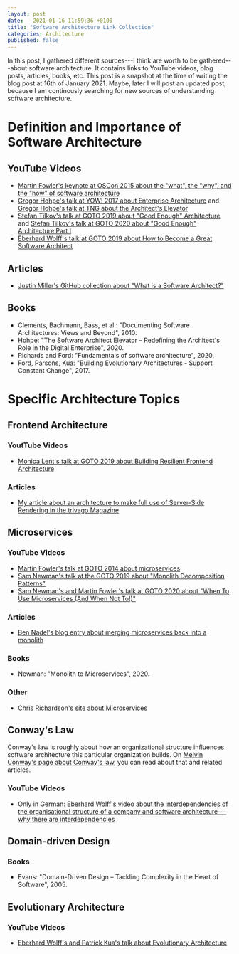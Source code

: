 ```yaml
---
layout: post
date:   2021-01-16 11:59:36 +0100
title: "Software Architecture Link Collection"
categories: Architecture
published: false
---
```

In this post, I gathered different sources---I think are worth to be gathered---about software architecture. It contains links to YouTube videos, blog posts, articles, books, etc. This post is a snapshot at the time of writing the blog post at 16th of January 2021. Maybe, later I will post an updated post, because I am continously searching for new sources of understanding software architecture.

# Definition and Importance of Software Architecture

## YouTube Videos

* [Martin Fowler's keynote at OSCon 2015 about the "what", the "why", and the "how" of software architecture](https://www.youtube.com/watch?v=DngAZyWMGR0)
* [Gregor Hohpe's talk at YOW! 2017 about Enterprise Architecture](https://www.youtube.com/watch?v=mS0AJLqmnvQ) and [Gregor Hohpe's talk at TNG about the Architect's Elevator](https://www.youtube.com/watch?v=Zq2VcRZmz78)
* [Stefan Tilkov's talk at GOTO 2019 about "Good Enough" Architecture](https://www.youtube.com/watch?v=PzEox3szeRc) and [Stefan Tilkov's talk at GOTO 2020 about "Good Enough" Architecture Part I](https://www.youtube.com/watch?v=RtRpL3Ndi0c)
* [Eberhard Wolff's talk at GOTO 2019 about How to Become a Great Software Architect](https://www.youtube.com/watch?v=v_nhv6aY1Kg)

## Articles

* [Justin Miller's GitHub collection about "What is a Software Architect?"](https://github.com/justinamiller/SoftwareArchitect)

## Books

* Clements, Bachmann, Bass, et al.: "Documenting Software Architectures: Views and Beyond", 2010.
* Hohpe: "The Software Architect Elevator – Redefining the Architect's Role in the Digital Enterprise", 2020.
* Richards and Ford: "Fundamentals of software architecture", 2020.
* Ford, Parsons, Kua: "Building Evolutionary Architectures - Support Constant Change", 2017.

# Specific Architecture Topics

## Frontend Architecture

### YoutTube Videos

* [Monica Lent's talk at GOTO 2019 about Building Resilient Frontend Architecture](https://www.youtube.com/watch?v=TqfbAXCCVwE)

### Articles

* [My article about an architecture to make full use of Server-Side Rendering in the trivago Magazine](https://tech.trivago.com/2020/01/29/trivago-magazines-journey-to-server-side-rendering/)

## Microservices

### YouTube Videos

* [Martin Fowler's talk at GOTO 2014 about microservices](https://www.youtube.com/watch?v=wgdBVIX9ifA)
* [Sam Newman's talk at the GOTO 2019 about "Monolith Decomposition Patterns"](https://www.youtube.com/watch?v=9I9GdSQ1bbM)
* [Sam Newman's and Martin Fowler's talk at GOTO 2020 about "When To Use Microservices (And When Not To!)"](https://www.youtube.com/watch?v=GBTdnfD6s5Q)

### Articles

* [Ben Nadel's blog entry about merging microservices back into a monolith](https://www.bennadel.com/blog/3944-why-ive-been-merging-microservices-back-into-the-monolith-at-invision.htm)

### Books

* Newman: "Monolith to Microservices", 2020.

### Other

* [Chris Richardson's site about Microservices](https://microservices.io)

## Conway's Law

Conway's law is roughly about how an organizational structure influences software architecture this particular organization builds. On [Melvin Conway's page about Conway's law](http://www.melconway.com/Home/Conways_Law.html), you can read about that and related articles.

### YouTube Videos

* Only in German: [Eberhard Wolff's video about the interdependencies of the organisational structure of a company and software architecture---why there are interdependencies](https://www.youtube.com/watch?v=Too4oMv3Vkc&t=5s)

## Domain-driven Design

### Books

* Evans: "Domain-Driven Design – Tackling Complexity in the Heart of Software", 2005.

## Evolutionary Architecture

### YouTube Videos

* [Eberhard Wolff's and Patrick Kua's talk about Evolutionary Architecture](https://www.youtube.com/watch?v=ttL7MiF8VZw&t=153s)